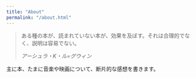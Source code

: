 ```yaml
---
title: "About"
permalink: "/about.html"
---
```


> ある種の本が、読まれていない本が、効果を及ぼす。それは合理的でなく、説明は容易でない。
> 
> *アーシュラ・K・ル=グウィン*

主に本、たまに音楽や映画について、断片的な感想を書きます。

